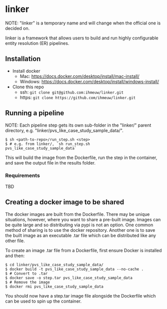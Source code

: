 # linker

NOTE: "linker" is a temporary name and will change when the official one is
decided on.

linker is a framework that allows users to build and run highly configurable
entity resolution (ER) pipelines.

## Installation

- Install docker
    - Mac: https://docs.docker.com/desktop/install/mac-install/
    - Windows: https://docs.docker.com/desktop/install/windows-install/
- Clone this repo
    - ssh: `git clone git@github.com:ihmeuw/linker.git`
    - https: `git clone https://github.com/ihmeuw/linker.git`


## Running a pipeline

NOTE: Each pipeline step gets its own sub-folder in the "linker/" parent
directory, e.g. "linker/pvs_like_case_study_sample_data/".

```
$ sh <path-to-repo>/run_step.sh <step>
$ # e.g. from linker/, `sh run_step.sh pvs_like_case_study_sample_data`
```

This will build the image from the Dockerfile, run the step in the container, and save the output file in the results folder.

### Requirements

TBD

## Creating a docker image to be shared

The docker images are built from the Dockerfile. There may be unique situations,
however, where you want to share a pre-built image. Images can be quite large and so distributing via pypi is not an option. One common method of sharing is to use the docker repository. Another one is to save the built image as an executable .tar file which can be distributed like any other file.

To create an image .tar file from a Dockerfile,  first ensure Docker is installed and then:

```
$ cd linker/pvs_like_case_study_sample_data/
$ docker build -t pvs_like_case_study_sample_data --no-cache .
$ # Convert to .tar
$ docker save -o step.tar pvs_like_case_study_sample_data
$ # Remove the image
$ docker rmi pvs_like_case_study_sample_data
```

You should now have a step.tar image file alongside the Dockerfile which can be
used to spin up the container.
